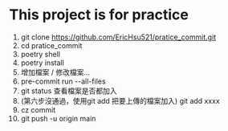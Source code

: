 # This project is for practice

1. git clone https://github.com/EricHsu521/pratice_commit.git
2. cd  pratice_commit
3. poetry shell
4. poetry install
5. 增加檔案 / 修改檔案...
6. pre-commit run --all-files
7. git status 查看檔案是否都加入
8. (第六步沒通過，使用git add 把要上傳的檔案加入) git add xxxx
9. cz commit
10. git push -u origin main
